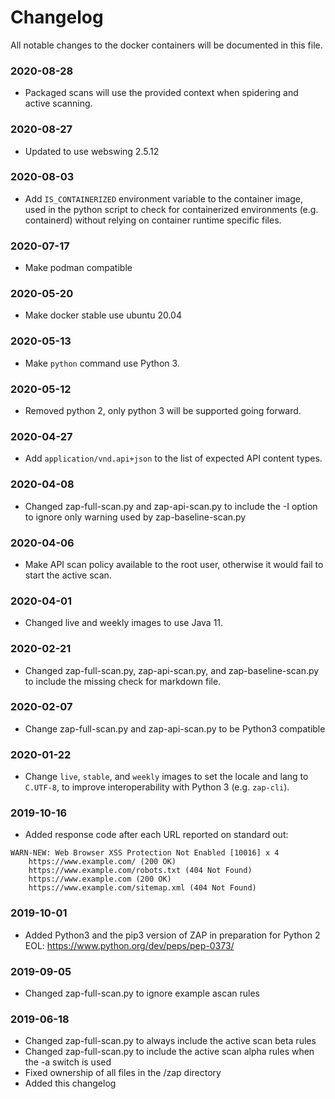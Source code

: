 # Changelog
All notable changes to the docker containers will be documented in this file.

###  2020-08-28
 - Packaged scans will use the provided context when spidering and active scanning.

###  2020-08-27
 - Updated to use webswing 2.5.12

###  2020-08-03
 - Add `IS_CONTAINERIZED` environment variable to the container image, used in the python script to check for containerized environments (e.g. containerd) without relying on container runtime specific files.

###  2020-07-17
 - Make podman compatible

###  2020-05-20
 - Make docker stable use ubuntu 20.04

###  2020-05-13
 - Make `python` command use Python 3.

### 2020-05-12
 - Removed python 2, only python 3 will be supported going forward.

### 2020-04-27
- Add `application/vnd.api+json` to the list of expected API content types.

### 2020-04-08
- Changed zap-full-scan.py and zap-api-scan.py to include the -I option to ignore only warning used by zap-baseline-scan.py

### 2020-04-06
- Make API scan policy available to the root user, otherwise it would fail to start the active scan.

### 2020-04-01
- Changed live and weekly images to use Java 11.

### 2020-02-21
 - Changed zap-full-scan.py, zap-api-scan.py, and zap-baseline-scan.py to include the missing check for markdown file.

### 2020-02-07
 - Change zap-full-scan.py and zap-api-scan.py to be Python3 compatible

### 2020-01-22
 - Change `live`, `stable`, and `weekly` images to set the locale and lang to `C.UTF-8`,
 to improve interoperability with Python 3 (e.g. `zap-cli`).

### 2019-10-16
 - Added response code after each URL reported on standard out:

```
WARN-NEW: Web Browser XSS Protection Not Enabled [10016] x 4 
	https://www.example.com/ (200 OK)
	https://www.example.com/robots.txt (404 Not Found)
	https://www.example.com (200 OK)
	https://www.example.com/sitemap.xml (404 Not Found)
```

### 2019-10-01
 - Added Python3 and the pip3 version of ZAP in preparation for Python 2 EOL: https://www.python.org/dev/peps/pep-0373/

### 2019-09-05
 - Changed zap-full-scan.py to ignore example ascan rules

### 2019-06-18
 - Changed zap-full-scan.py to always include the active scan beta rules
 - Changed zap-full-scan.py to include the active scan alpha rules when the -a switch is used
 - Fixed ownership of all files in the /zap directory
 - Added this changelog
